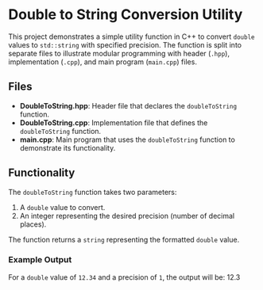 # Double to String Conversion Utility

This project demonstrates a simple utility function in C++ to convert `double` values to `std::string` with specified precision. The function is split into separate files to illustrate modular programming with header (`.hpp`), implementation (`.cpp`), and main program (`main.cpp`) files.

## Files

- **DoubleToString.hpp**: Header file that declares the `doubleToString` function.
- **DoubleToString.cpp**: Implementation file that defines the `doubleToString` function.
- **main.cpp**: Main program that uses the `doubleToString` function to demonstrate its functionality.

## Functionality

The `doubleToString` function takes two parameters:
1. A `double` value to convert.
2. An integer representing the desired precision (number of decimal places).

The function returns a `string` representing the formatted `double` value.

### Example Output

For a `double` value of `12.34` and a precision of `1`, the output will be: 12.3
